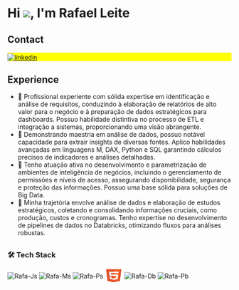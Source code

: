 <h1 align="left">Hi <img src="https://raw.githubusercontent.com/kaueMarques/kaueMarques/master/hi.gif" height="30px">, I'm Rafael Leite</h1>

## Contact

<p align="left" style="background:yellow">
<a href="https://linkedin.com/in/rafael-leite-data-analyst" target="_blank">
  <img align="center" src="https://img.shields.io/badge/-rafaelleite-05122A?style=flat&logo=linkedin" alt="linkedin"/>
</a>
</p>

## Experience
- 📌 Profissional experiente com sólida expertise em identificação e análise de requisitos, conduzindo à elaboração de relatórios de alto valor para o negócio e à preparação de dados estratégicos para dashboards. Possuo habilidade distintiva no processo de ETL e integração a sistemas, proporcionando uma visão abrangente.
- 📌 Demonstrando maestria em análise de dados, possuo notável capacidade para extrair insights de diversas fontes. Aplico habilidades avançadas em linguagens M, DAX, Python e SQL garantindo cálculos precisos de indicadores e análises detalhadas.
- 📌 Tenho atuação ativa no desenvolvimento e parametrização de ambientes de inteligência de negócios, incluindo o gerenciamento de permissões e níveis de acesso, assegurando disponibilidade, segurança e proteção das informações. Possuo uma base sólida para soluções de Big Data.
- 📌 Minha trajetória envolve análise de dados e elaboração de estudos estratégicos, coletando e consolidando informações cruciais, como produção, custos e cronogramas. Tenho expertise no desenvolvimento de pipelines de dados no Databricks, otimizando fluxos para análises robustas.

##
### 🛠️ Tech Stack
<div>
  <img align="center" alt="Rafa-Js" height="30" width="40" src="https://cdn.jsdelivr.net/gh/devicons/devicon/icons/python/python-original.svg" />
  <img align="center" alt="Rafa-Ms" height="40" width="50" src="https://cdn.jsdelivr.net/gh/devicons/devicon/icons/mysql/mysql-original-wordmark.svg" />
  <img align="center" alt="Rafa-Ps" height="30" width="40" src="https://cdn.jsdelivr.net/gh/devicons/devicon/icons/postgresql/postgresql-plain-wordmark.svg" />
  <img align="center" alt="Rafa-HTML" height="30" width="40" src="https://raw.githubusercontent.com/devicons/devicon/master/icons/html5/html5-original.svg">
  <img align="center" alt="Rafa-Db" height="30" width="40" src="https://raw.githubusercontent.com/gist/raffa7086/edce58931ecdd07b974d95adebf7a813/raw/a2aa96e3419500a60f6ddcdd5f16d2f0fe1b11d4/icon_databricks.svg" />
  <img align="center" alt="Rafa-Pb" height="30" width="40" src="https://raw.githubusercontent.com/gist/raffa7086/10b3c74bc0010ddd1945b4b87d83e951/raw/3a64668594c26e6976dec37d9620872452fd2feb/icon_powerbi.svg" />
</div>
